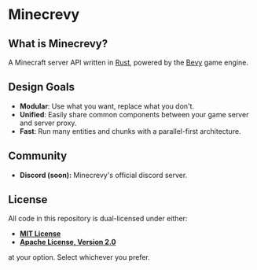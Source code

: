 # Minecrevy

## What is Minecrevy?

A Minecraft server API written in [Rust](https://rust-lang.org), powered by the [Bevy](https://bevyengine.org) game engine.

## Design Goals

- **Modular**: Use what you want, replace what you don't.
- **Unified**: Easily share common components between your game server and server proxy.
- **Fast**: Run many entities and chunks with a parallel-first architecture.

## Community

- **Discord (soon):** Minecrevy's official discord server.

## License

All code in this repository is dual-licensed under either:
- **[MIT License](https://github.com/ItsDoot/minecrevy/blob/dev/LICENSE-MIT.md)**
- **[Apache License, Version 2.0](https://github.com/ItsDoot/minecrevy/blob/dev/LICENSE-APACHE.md)**

at your option. Select whichever you prefer.
